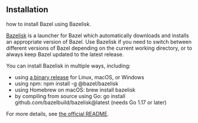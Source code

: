 ## Installation

how to install Bazel using Bazelisk.

[Bazelisk](https://github.com/bazelbuild/bazelisk) is a launcher for Bazel which automatically downloads and installs an appropriate version of Bazel. Use Bazelisk if you need to switch between different versions of Bazel depending on the current working directory, or to always keep Bazel updated to the latest release.

You can install Bazelisk in multiple ways, including:

- using [a binary release](https://github.com/bazelbuild/bazelisk/releases) for Linux, macOS, or Windows
- using npm: npm install -g @bazel/bazelisk
- using Homebrew on macOS: brew install bazelisk
- by compiling from source using Go: go install github.com/bazelbuild/bazelisk@latest (needs Go 1.17 or later)

For more details, see [the official README](https://github.com/bazelbuild/bazelisk/blob/master/README.md).
